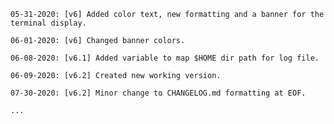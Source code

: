 

	05-31-2020: [v6] Added color text, new formatting and a banner for the terminal display.

	06-01-2020: [v6] Changed banner colors.

	06-08-2020: [v6.1] Added variable to map $HOME dir path for log file.

	06-09-2020: [v6.2] Created new working version.
	
	07-30-2020: [v6.2] Minor change to CHANGELOG.md formatting at EOF.

	...
